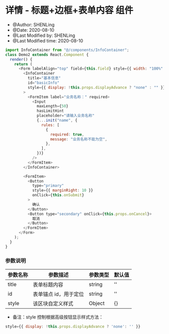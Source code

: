 # 详情 - 标题+边框+表单内容 组件

- @Author: SHENLing
- @Date: 2020-08-10
- @Last Modified by: SHENLing
- @Last Modified time: 2020-08-10

```js
import InfoContainer from "@/components/InfoContainer";
class Demo2 extends React.Component {
  render() {
    return (
      <Form labelAlign="top" field={this.field} style={{ width: "100%" }}>
        <InfoContainer
          title="基本信息"
          id="basicInfo"
          style={{ display: !this.props.displayAdvance ? "none" : "" }}
        >
          <FormItem label="业务名称：" required>
            <Input
              maxLength={50}
              hasLimitHint
              placeholder="请输入业务名称"
              {...init("name", {
                rules: [
                  {
                    required: true,
                    message: "业务名称不能为空",
                  },
                ],
              })}
            />
          </FormItem>
        </InfoContainer>

        <FormItem>
          <Button
            type="primary"
            style={{ marginRight: 10 }}
            onClick={this.onSubmit}
          >
            确认
          </Button>
          <Button type="secondary" onClick={this.props.onCancel}>
            取消
          </Button>
        </FormItem>
      </Form>
    );
  }
}
```

### 参数说明

| 参数名称 | 参数描述              | 参数类型 | 默认值 |
| -------- | --------------------- | -------- | ------ |
| title    | 表单标题内容          | string   | ''     |
| id       | 表单锚点 id，用于定位 | string   | ''     |
| style    | 该区块自定义样式      | Object   | {}     |

- 备注：style 控制根据高级按钮显示样式方法：

```js
style={{ display: !this.props.displayAdvance ? 'none': '' }}
```

